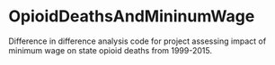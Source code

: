 # OpioidDeathsAndMininumWage
Difference in difference analysis code for project assessing impact of minimum wage on state opioid deaths from 1999-2015.
